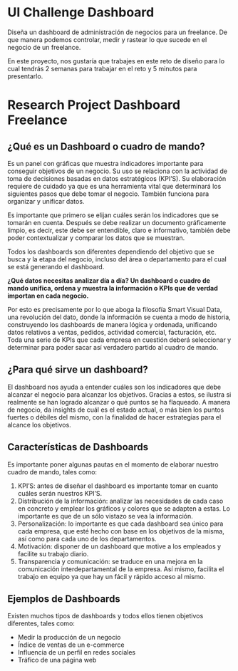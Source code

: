 # UI Challenge Dashboard
Diseña un dashboard de administración de negocios para un freelance.
De que manera podemos controlar, medir y rastear lo que sucede en el negocio de un freelance.

En este proyecto, nos gustaría que trabajes en este reto de diseño para lo cual tendrás 2 semanas para trabajar en el reto y 5 minutos para presentarlo.

# Research Project Dashboard Freelance

## ¿Qué es un Dashboard o cuadro de mando?

Es un panel con gráficas que muestra indicadores importante para conseguir objetivos de un negocio. Su uso se relaciona con la actividad de toma de decisiones basadas en datos estratégicos (KPI’S). Su elaboración requiere de cuidado ya que es una herramienta vital que determinará los siguientes pasos que debe tomar el negocio. También funciona para organizar y unificar datos.

Es importante que primero se elijan cuáles serán los indicadores que se tomarán en cuenta. Después se debe realizar un documento gráficamente limpio, es decir, este debe ser entendible, claro e informativo, también debe poder contextualizar y comparar los datos que se muestran.

Todos los dashboards son diferentes dependiendo del objetivo que se busca y la etapa del negocio, incluso del área o departamento para el cual se está generando el dashboard.


**¿Qué datos necesitas analizar día a día? Un dashboard o cuadro de mando unifica, ordena y muestra la información o KPIs que de verdad importan en cada negocio.**


Por esto es precisamente por lo que aboga la filosofía Smart Visual Data, una revolución del dato, donde la información se cuenta a modo de historia, construyendo los dashboards de manera lógica y ordenada, unificando datos relativos a ventas, pedidos, actividad comercial, facturación, etc. Toda una serie de KPIs que cada empresa en cuestión deberá seleccionar y determinar para poder sacar así verdadero partido al cuadro de mando.

## ¿Para qué sirve un dashboard?

El dashboard nos ayuda a entender cuáles son los indicadores que debe alcanzar el negocio para alcanzar los objetivos. Gracias a estos, se ilustra si realmente se han logrado alcanzar o qué puntos se ha flaqueado. A manera de negocio, da insights de cuál es el estado actual, o más bien los puntos fuertes o débiles del mismo, con la finalidad de hacer estrategias para el alcance los objetivos.

## Características de Dashboards

Es importante poner algunas pautas en el momento de elaborar nuestro cuadro de mando, tales como:
1) KPI’S: antes de diseñar el dashboard es importante tomar en cuanto cuáles serán nuestros KPI’S.
2) Distribución de la información: analizar las necesidades de cada caso en concreto y emplear los gráficos y colores que se adapten a estas. Lo importante es que de un sólo vistazo se vea la información.
3) Personalización: lo importante es que cada dashboard sea único para cada empresa, que esté hecho con base en los objetivos de la misma, así como para cada uno de los departamentos.
4) Motivación: disponer de un dashboard que motive a los empleados y facilite su trabajo diario.
5) Transparencia y comunicación: se traduce en una mejora en la comunicación interdepartamental de la empresa. Así mismo, facilita el trabajo en equipo ya que hay un fácil y rápido acceso al mismo.

## Ejemplos de Dashboards

Existen muchos tipos de dashboards y todos ellos tienen objetivos diferentes, tales como:
- Medir la producción de un negocio
- Índice de ventas de un e-commerce
- Influencia de un perfil en redes sociales
- Tráfico de una página web








